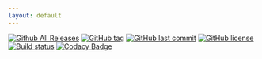 ```yaml
---
layout: default
---
```


[![Github All Releases](https://img.shields.io/github/downloads/RobethX/BL2-MP-Mods/total.svg)](https://github.com/RobethX/BL2-MP-Mods/releases) [![GitHub tag](https://img.shields.io/github/tag/RobethX/BL2-MP-Mods.svg)](https://github.com/RobethX/BL2-MP-Mods/releases) [![GitHub last commit](https://img.shields.io/github/last-commit/RobethX/BL2-MP-Mods.svg)](https://github.com/RobethX/BL2-MP-Mods) [![GitHub license](https://img.shields.io/github/license/RobethX/BL2-MP-Mods.svg)](https://github.com/RobethX/BL2-MP-Mods/blob/master/LICENSE) [![Build status](https://ci.appveyor.com/api/projects/status/lhow6u9e4qaqsiqi?svg=true)](https://ci.appveyor.com/project/robeth/bl2-mp-mods) [![Codacy Badge](https://api.codacy.com/project/badge/Grade/6c3b99d6864742fb9261f291bac3fd4a)](https://www.codacy.com/app/Robeth/BL2-MP-Mods?utm_source=github.com&amp;utm_medium=referral&amp;utm_content=RobethX/BL2-MP-Mods&amp;utm_campaign=Badge_Grade) 

